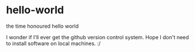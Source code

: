 # hello-world
the time honoured hello world

I wonder if I'll ever get the github version control system.
Hope I don't need to install software on local machines. :/
